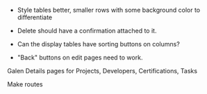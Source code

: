 - Style tables better, smaller rows with some background color to differentiate

- Delete should have a confirmation attached to it.

- Can the display tables have sorting buttons on columns?

- "Back" buttons on edit pages need to work.


Galen
Details pages for Projects, Developers, Certifications, Tasks

Make routes 